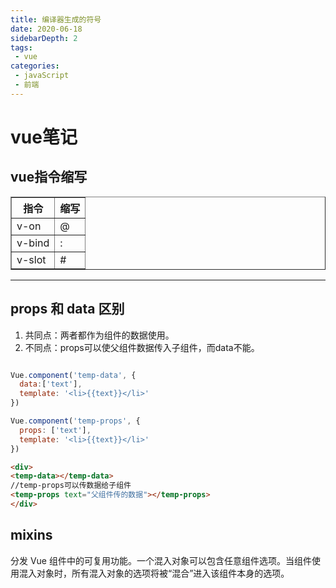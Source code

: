 ```yaml
---
title: 编译器生成的符号
date: 2020-06-18
sidebarDepth: 2
tags:
 - vue
categories:
 - javaScript
 - 前端
---
```


# vue笔记

## vue指令缩写
<table border="1">
<tr><th>指令</th><th>缩写</th></tr>
<tr><td>v-on</td><td>@</td></tr>
<tr><td>v-bind</td><td>:</td></tr>
<tr><td>v-slot</td><td>#</td></tr>
</table>

-----------------
## props 和 data 区别

1. 共同点：两者都作为组件的数据使用。
2. 不同点：props可以使父组件数据传入子组件，而data不能。
```js

Vue.component('temp-data', {
  data:['text'],
  template: '<li>{{text}}</li>'
})

Vue.component('temp-props', {
  props: ['text'],
  template: '<li>{{text}}</li>'
})
```
```html
<div>
<temp-data></temp-data>
//temp-props可以传数据给子组件
<temp-props text="父组件传的数据"></temp-props>
</div>

```

## mixins
分发 Vue 组件中的可复用功能。一个混入对象可以包含任意组件选项。当组件使用混入对象时，所有混入对象的选项将被“混合”进入该组件本身的选项。